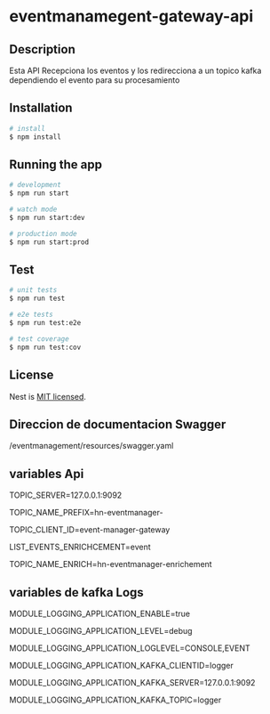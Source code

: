 
# eventmanamegent-gateway-api

## Description

Esta API Recepciona los eventos y los redirecciona a un topico kafka dependiendo el evento para su procesamiento

## Installation

```bash
# install
$ npm install
```

## Running the app

```bash
# development
$ npm run start

# watch mode
$ npm run start:dev

# production mode
$ npm run start:prod
```

## Test

```bash
# unit tests
$ npm run test

# e2e tests
$ npm run test:e2e

# test coverage
$ npm run test:cov
```

## License

Nest is [MIT licensed](LICENSE).

## Direccion de documentacion Swagger

/eventmanagement/resources/swagger.yaml

## variables Api

TOPIC_SERVER=127.0.0.1:9092

TOPIC_NAME_PREFIX=hn-eventmanager-

TOPIC_CLIENT_ID=event-manager-gateway

LIST_EVENTS_ENRICHCEMENT=event

TOPIC_NAME_ENRICH=hn-eventmanager-enrichement

## variables de kafka Logs

MODULE_LOGGING_APPLICATION_ENABLE=true

MODULE_LOGGING_APPLICATION_LEVEL=debug

MODULE_LOGGING_APPLICATION_LOGLEVEL=CONSOLE,EVENT

MODULE_LOGGING_APPLICATION_KAFKA_CLIENTID=logger

MODULE_LOGGING_APPLICATION_KAFKA_SERVER=127.0.0.1:9092

MODULE_LOGGING_APPLICATION_KAFKA_TOPIC=logger
